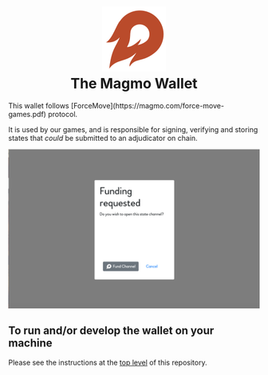 <h1 align="center">
<div><img src="../../orange_fireball.svg"> </div>
The Magmo Wallet
</h1>
This wallet follows [ForceMove](https://magmo.com/force-move-games.pdf) protocol. 

It is used by our games, and is responsible for signing, verifying and storing states that *could* be submitted to an adjudicator on chain. 

![splash](./screens.png 'screens')

## To run and/or develop the wallet on your machine
 Please see the instructions at the [top level](https://github.com/magmo/apps) of this repository.

